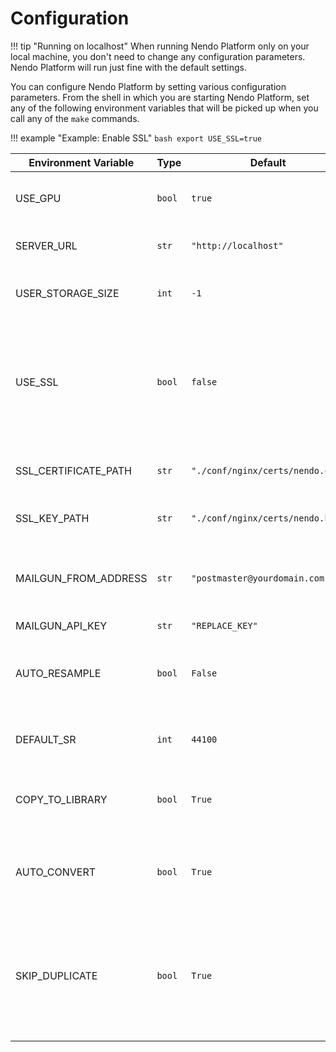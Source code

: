 # Configuration

!!! tip "Running on localhost"
    When running Nendo Platform only on your local machine, you don't need to change any configuration parameters. Nendo Platform will run just fine with the default settings.

You can configure Nendo Platform by setting various configuration parameters. From the shell in which you are starting Nendo Platform, set any of the following environment variables that will be picked up when you call any of the `make` commands.

!!! example "Example: Enable SSL"
    ```bash
    export USE_SSL=true
    ```


**Environment Variable** | **Type** | **Default** | **Description** |
|---|---|---|---|
USE_GPU | `bool` | `true` | Flag that switches between GPU enabled and CPU-only mode. |
SERVER_URL | `str` | `"http://localhost"` | URL under which the server will be made available online. |
USER_STORAGE_SIZE | `int` | `-1` | Storage limit for the user's library in kb. If set to -1, no storage limit will be applied. |
USE_SSL | `bool` | `false` | Flag to switch SSL on or off. Make sure to also set `SSL_CERTIFICATE_PATH` and `SSL_KEY_PATH` or copy your certificate/key combination to the `./conf/nginx/certs/` folder. |
SSL_CERTIFICATE_PATH | `str` | `"./conf/nginx/certs/nendo.crt"` | Path to the SSL certificate file (only relevant when `USE_SSL=true`). |
SSL_KEY_PATH | `str` | `"./conf/nginx/certs/nendo.key"` | Path to the SSL key file (only relevant when `USE_SSL=true`). |
MAILGUN_FROM_ADDRESS | `str` | `"postmaster@yourdomain.com"` | Sets the `FROM` for administrative emails (registration, verification, password reset, etc.) from the server. |
MAILGUN_API_KEY | `str` | `"REPLACE_KEY"` | Mail API key. |
AUTO_RESAMPLE | `bool` | `False` | Flag that determines whether tracks should be automatically resampled upon import. |
DEFAULT_SR | `int` | `44100` | The default sample rate to be used when auto-resampling tracks upon import. |
COPY_TO_LIBRARY | `bool` | `True` | Flag that determines whether an imported track's file should be copied into the nendo library. |
AUTO_CONVERT | `bool` | `True` | Flag that determines whether an imported track's file should be converted to Nendo's standard file format (`.wav`). |
SKIP_DUPLICATE | `bool` | `True` | Flag that determines whether a track that points to a file that already exists in the library can be important multiple times. If True, always the file that already exists in the library will be used instead. |
